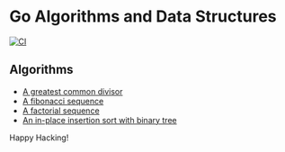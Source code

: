 # Go Algorithms and Data Structures

[![CI](https://github.com/keithnoguchi/algorithms-go/actions/workflows/ci.yml/badge.svg)](
https://github.com/keithnoguchi/algorithms-go/actions)

## Algorithms

- [A greatest common divisor](gcd/main.go)
- [A fibonacci sequence](fibonacci/main.go)
- [A factorial sequence](factorial/main.go)
- [An in-place insertion sort with binary tree](insertion_sort/main.go)

Happy Hacking!
